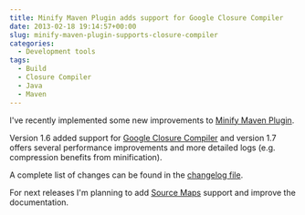 ```yaml
---
title: Minify Maven Plugin adds support for Google Closure Compiler
date: 2013-02-18 19:14:57+00:00
slug: minify-maven-plugin-supports-closure-compiler
categories:
  - Development tools
tags:
  - Build
  - Closure Compiler
  - Java
  - Maven
---
```


I've recently implemented some new improvements to [Minify Maven Plugin](https://github.com/samaxes/minify-maven-plugin).

Version 1.6 added support for [Google Closure Compiler](https://developers.google.com/closure/compiler/) and version 1.7 offers several performance improvements and more detailed logs (e.g. compression benefits from minification).

A complete list of changes can be found in the [changelog file](https://github.com/samaxes/minify-maven-plugin/blob/master/CHANGELOG.md).

For next releases I'm planning to add [Source Maps](http://www.html5rocks.com/en/tutorials/developertools/sourcemaps/) support and improve the documentation.
